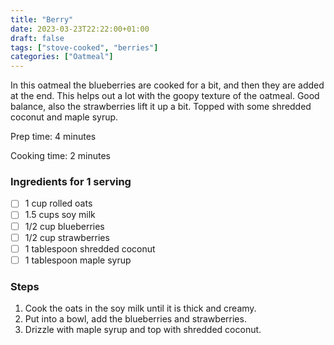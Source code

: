 ```yaml
---
title: "Berry"
date: 2023-03-23T22:22:00+01:00
draft: false
tags: ["stove-cooked", "berries"]
categories: ["Oatmeal"]
---
```


In this oatmeal the blueberries are cooked for a bit, and then they are added at the end. This helps
out a lot with the goopy texture of the oatmeal. Good balance, also the strawberries lift it up a bit.
Topped with some shredded coconut and maple syrup.

<div class="recipe" id="recipe">
Prep time: 4 minutes

Cooking time: 2 minutes

### Ingredients for 1 serving
- [ ] 1 cup rolled oats
- [ ] 1.5 cups soy milk
- [ ] 1/2 cup blueberries
- [ ] 1/2 cup strawberries
- [ ] 1 tablespoon shredded coconut
- [ ] 1 tablespoon maple syrup

### Steps
1. Cook the oats in the soy milk until it is thick and creamy.
2. Put into a bowl, add the blueberries and strawberries.
3. Drizzle with maple syrup and top with shredded coconut.
</div>
